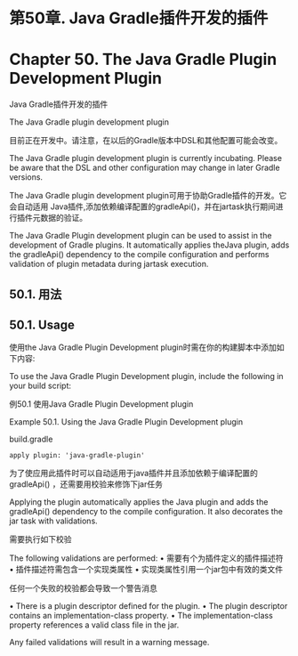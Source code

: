 # **第50章. Java Gradle插件开发的插件**
# **Chapter 50. The Java Gradle Plugin Development Plugin**

Java Gradle插件开发的插件

The Java Gradle plugin development plugin

目前正在开发中。请注意，在以后的Gradle版本中DSL和其他配置可能会改变。 

The Java Gradle plugin development plugin is currently incubating. Please be aware that the DSL and other configuration may change in later Gradle versions.

The Java Gradle plugin development plugin可用于协助Gradle插件的开发。它会自动适用 Java插件,添加依赖编译配置的gradleApi()，并在jartask执行期间进行插件元数据的验证。

The Java Gradle Plugin development plugin can be used to assist in the development of Gradle plugins. It automatically applies theJava plugin, adds the gradleApi() dependency to the compile configuration and performs validation of plugin metadata during jartask execution.

## **50.1. 用法**
## **50.1. Usage**

使用the Java Gradle Plugin Development plugin时需在你的构建脚本中添加如下内容:

To use the Java Gradle Plugin Development plugin, include the following in your build script:

例50.1 使用Java Gradle Plugin Development plugin 

Example 50.1. Using the Java Gradle Plugin Development plugin

build.gradle
```
apply plugin: 'java-gradle-plugin'
```

为了使应用此插件时可以自动适用于java插件并且添加依赖于编译配置的 gradleApi() ，还需要用校验来修饰下jar任务

Applying the plugin automatically applies the Java plugin and adds the gradleApi() dependency to the compile configuration. It also decorates the jar task with validations.

需要执行如下校验

The following validations are performed:
•	需要有个为插件定义的插件描述符
•	插件描述符需包含一个实现类属性
•	实现类属性引用一个jar包中有效的类文件

任何一个失败的校验都会导致一个警告消息

•	There is a plugin descriptor defined for the plugin.
•	The plugin descriptor contains an implementation-class property.
•	The implementation-class property references a valid class file in the jar.

Any failed validations will result in a warning message.



